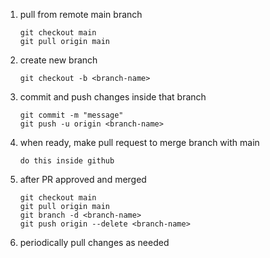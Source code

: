 1.  pull from remote main branch 
        
        git checkout main
        git pull origin main
2.  create new branch

        git checkout -b <branch-name>
3.  commit and push changes inside that branch

        git commit -m "message"
        git push -u origin <branch-name>
4.  when ready, make pull request to merge branch with main
        
        do this inside github
5.  after PR approved and merged

        git checkout main
        git pull origin main
        git branch -d <branch-name>
        git push origin --delete <branch-name>
6.  periodically pull changes as needed